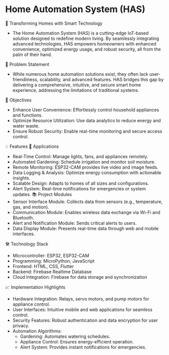 # Home Automation System (HAS)
🚀 Transforming Homes with Smart Technology
- The Home Automation System (HAS) is a cutting-edge IoT-based solution designed to redefine modern living. By seamlessly integrating advanced technologies, HAS empowers homeowners with enhanced convenience, optimized energy usage, and robust security, all from the palm of their hand.

📝 Problem Statement
- While numerous home automation solutions exist, they often lack user-friendliness, scalability, and advanced features. HAS bridges this gap by delivering a comprehensive, intuitive, and secure smart home experience, addressing the limitations of traditional systems.

🎯 Objectives
- Enhance User Convenience: Effortlessly control household appliances and functions.
- Optimize Resource Utilization: Use data analytics to reduce energy and water waste.
- Ensure Robust Security: Enable real-time monitoring and secure access control.

💡 Features
🔧 Applications
- Real-Time Control: Manage lights, fans, and appliances remotely.
- Automated Gardening: Schedule irrigation and monitor soil moisture.
- Remote Monitoring: ESP32-CAM provides live video and image feeds.
- Data Logging & Analysis: Optimize energy consumption with actionable insights.
- Scalable Design: Adapts to homes of all sizes and configurations.
- Alert System: Real-time notifications for emergencies or system updates.
📚 Project Modules
- Sensor Interface Module: Collects data from sensors (e.g., temperature, gas, and motion).
- Communication Module: Enables wireless data exchange via Wi-Fi and Bluetooth.
- Alert and Notification Module: Sends critical alerts to users.
- Data Display Module: Presents real-time data through web and mobile interfaces.

🛠️ Technology Stack
* Microcontroller: ESP32, ESP32-CAM
* Programming: MicroPython, JavaScript
* Frontend: HTML, CSS, Flutter
* Backend: Firebase Realtime Database
* Cloud Integration: Firebase for data storage and synchronization

📈 Implementation Highlights
- Hardware Integration: Relays, servo motors, and pump motors for appliance control.
- User Interfaces: Intuitive mobile and web applications for seamless control.
- Security Features: Robust authentication and data encryption for user privacy.
- Automation Algorithms:
   - Gardening: Automates watering schedules.
   - Appliance Control: Ensures energy-efficient operation.
   - Alert System: Provides instant notifications for emergencies.

